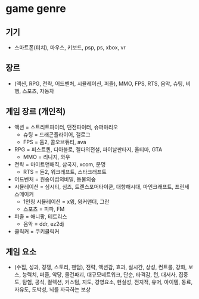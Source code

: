 # game genre

<!--
description = 정리자료 20191128
tag = programming, design, game
-->

## 기기
- 스마트폰(터치), 마우스, 키보드, psp, ps, xbox, vr

## 장르
- (액션, RPG, 전략, 어드벤처, 시뮬레이션, 퍼즐), MMO, FPS, RTS, 음악, 슈팅, 비행, 스포츠, 자동차

## 게임 장르 (개인적)
- 액션 = 스트리트파이터, 던전파이터, 슈퍼마리오
  - 슈팅 = 드래곤플라이어, 갤로그
  - FPS = 둠2, 콜오브듀티, ava
- RPG = 퍼스트퀸, 디아블로, 젤다의전설, 파이날판타지, 울티마, GTA
  - MMO = 리니지, 와우
- 전략 = 마이트앤매직, 삼국지, xcom, 문명
  - RTS = 듄2, 워크레프트, 스타크래프트
- 어드벤처 = 원숭이섬의비밀, 동물의숲
- 시뮬레이션 = 심시티, 심즈, 트렌스포머타이쿤, 대항해시대, 마인크래프트, 프린세스메이커
  - 1인칭 시뮬레이션 = x윙, 윙커맨더, 그란
  - 스포츠 = 피파, FM
- 퍼즐 = 애니팡, 테트리스
  - 음악 = ddr, ez2dj
- 클릭커 = 쿠키클릭커

## 게임 요소
- (수집, 성과, 경쟁, 스토리, 팬덤), 전략, 액션감, 효과, 실시간, 상성, 컨트롤, 강화, 보스, 능력치, 퍼즐, 악당, 물건파괴, 대규모네트워크, 단순, 타격감, 턴, 대서사, 집중도, 탐험, 공식, 컬렉션, 커스텀, 지도, 경영요소, 현실성, 전지적, 유머, 아이템, 동료, 자유도, 도박성, 뇌를 자극하는 보상
